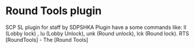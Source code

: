 # Round Tools plugin
SCP SL plugin for staff by SDPSHKA
Plugin have a some commands like: ll (Lobby lock) , lu (Lobby Unlock), unk (Round unlock), lck (Round lock).
RTS [RoundTools] - The [Round Tools]

